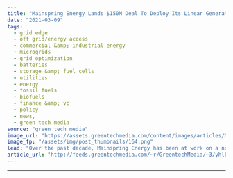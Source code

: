 ```yaml
---
title: "Mainspring Energy Lands $150M Deal To Deploy Its Linear Generators With NextEra"
date: "2021-03-09"
tags: 
  - grid edge
  - off grid/energy access
  - commercial &amp; industrial energy
  - microgrids
  - grid optimization
  - batteries
  - storage &amp; fuel cells
  - utilities
  - energy
  - fossil fuels
  - biofuels
  - finance &amp; vc
  - policy
  - news,
  - green tech media
source: "green tech media"
image_url: "https://assets.greentechmedia.com/content/images/articles/Mainspring_Linear_Generator_Core_XL.jpg"
image_fp: "/assets/img/post_thumbnails/164.png"
lead: "Over the past decade, Mainspring Energy has been at work on a novel 'linear generator' that it says can provide on-site electricity with lower emissions than fossil-fueled engines and microturbines, and greater flexibility than fuel cells. On Tuesday ..."
article_url: "http://feeds.greentechmedia.com/~r/GreentechMedia/~3/yhlkxZYYng4/mainspring-energys-linear-generators-to-roll-out-through-150m-deal-with-nextera"
---
```


---
